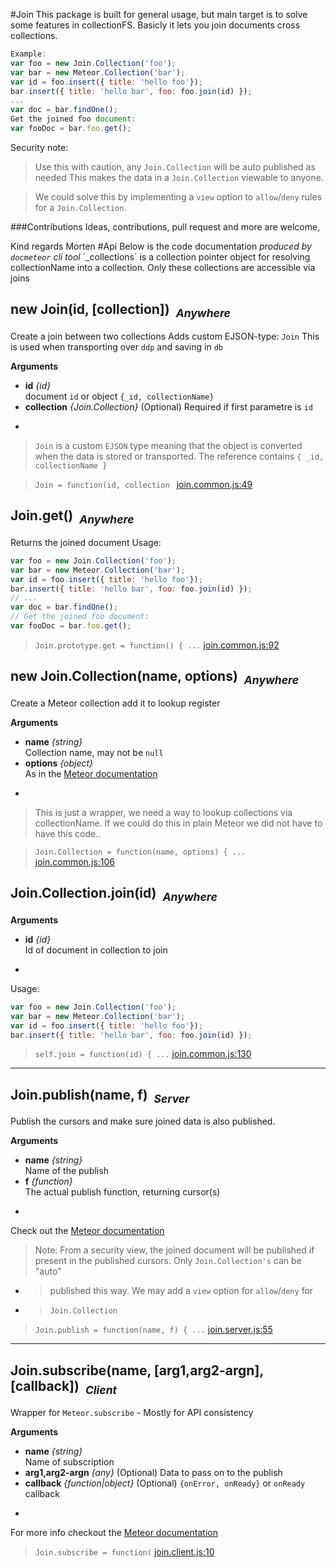 #Join
This package is built for general usage, but main target is to solve some
features in collectionFS.
Basicly it lets you join documents cross collections.

```js
Example:
var foo = new Join.Collection('foo');
var bar = new Meteor.Collection('bar');
var id = foo.insert({ title: 'hello foo'});
bar.insert({ title: 'hello bar', foo: foo.join(id) });
...
var doc = bar.findOne();
Get the joined foo document:
var fooDoc = bar.foo.get();
```
Security note:

> Use this with caution, any `Join.Collection` will be auto published as needed
> This makes the data in a `Join.Collection` viewable to anyone.

> We could solve this by implementing a `view` option to `allow`/`deny` rules
> for a `Join.Collection`.

###Contributions
Ideas, contributions, pull request and more are welcome,

Kind regards Morten
#Api
Below is the code documentation *produced by `docmeteor` cli tool*
´_collections´ is a collection pointer object for resolving collectionName
into a collection. Only these collections are accessible via joins

## <a name="Join"></a>new Join(id, [collection])&nbsp;&nbsp;<sub><i>Anywhere</i></sub> ##
Create a join between two collections
Adds custom EJSON-type: `Join` This is used when transporting over `ddp` and saving in `db`

__Arguments__

* __id__ *{id}*  
document `id` or object `{_id, collectionName}`
* __collection__ *{Join.Collection}*    (Optional)
Required if first parametre is `id`

-
> `Join` is a custom `EJSON` type meaning that the object is converted
> when the data is stored or transported. The reference contains
> `{ _id, collectionName }`

> ```Join = function(id, collection ``` [join.common.js:49](join.common.js#L49)

## <a name="Join.get"></a>Join.get()&nbsp;&nbsp;<sub><i>Anywhere</i></sub> ##
Returns the joined document
Usage:
```js
var foo = new Join.Collection('foo');
var bar = new Meteor.Collection('bar');
var id = foo.insert({ title: 'hello foo'});
bar.insert({ title: 'hello bar', foo: foo.join(id) });
// ...
var doc = bar.findOne();
// Get the joined foo document:
var fooDoc = bar.foo.get();
```

> ```Join.prototype.get = function() { ...``` [join.common.js:92](join.common.js#L92)

## <a name="Join.Collection"></a>new Join.Collection(name, options)&nbsp;&nbsp;<sub><i>Anywhere</i></sub> ##
Create a Meteor collection add it to lookup register

__Arguments__

* __name__ *{string}*  
Collection name, may not be `null`
* __options__ *{object}*  
As in the [Meteor documentation](http://docs.meteor.com/#meteor_collection)

-
> This is just a wrapper, we need a way to lookup collections via
> collectionName. If we could do this in plain Meteor we did not have to
> have this code..

> ```Join.Collection = function(name, options) { ...``` [join.common.js:106](join.common.js#L106)

## <a name="Join.Collection.join"></a>Join.Collection.join(id)&nbsp;&nbsp;<sub><i>Anywhere</i></sub> ##

__Arguments__

* __id__ *{id}*  
Id of document in collection to join

-
Usage:
```js
var foo = new Join.Collection('foo');
var bar = new Meteor.Collection('bar');
var id = foo.insert({ title: 'hello foo'});
bar.insert({ title: 'hello bar', foo: foo.join(id) });
```

> ```self.join = function(id) { ...``` [join.common.js:130](join.common.js#L130)


---

## <a name="Join.publish"></a>Join.publish(name, f)&nbsp;&nbsp;<sub><i>Server</i></sub> ##
Publish the cursors and make sure joined data is also published.

__Arguments__

* __name__ *{string}*  
Name of the publish
* __f__ *{function}*  
The actual publish function, returning cursor(s)

-
Check out the [Meteor documentation](http://docs.meteor.com/#meteor_publish)
> Note: From a security view, the joined document will be published if
> present in the published cursors. Only `Join.Collection's` can be "auto"
 * > published this way. We may add a `view` option for `allow`/`deny` for
 * > `Join.Collection`
 

> ```Join.publish = function(name, f) { ...``` [join.server.js:55](join.server.js#L55)


---

## <a name="Join.subscribe"></a>Join.subscribe(name, [arg1,arg2-argn], [callback])&nbsp;&nbsp;<sub><i>Client</i></sub> ##
Wrapper for `Meteor.subscribe` - Mostly for API consistency

__Arguments__

* __name__ *{string}*  
Name of subscription
* __arg1,arg2-argn__ *{any}*    (Optional)
Data to pass on to the publish
* __callback__ *{function|object}*    (Optional)
`{onError, onReady}` or `onReady` callback

-
For more info checkout the [Meteor documentation](http://docs.meteor.com/#meteor_subscribe)

> ```Join.subscribe = function(``` [join.client.js:10](join.client.js#L10)
